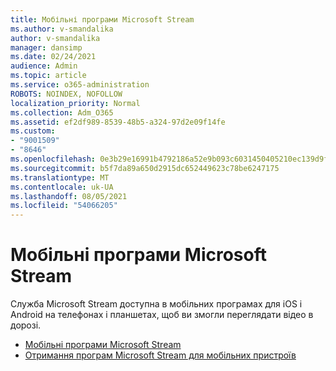 ```yaml
---
title: Мобільні програми Microsoft Stream
ms.author: v-smandalika
author: v-smandalika
manager: dansimp
ms.date: 02/24/2021
audience: Admin
ms.topic: article
ms.service: o365-administration
ROBOTS: NOINDEX, NOFOLLOW
localization_priority: Normal
ms.collection: Adm_O365
ms.assetid: ef2df989-8539-48b5-a324-97d2e09f14fe
ms.custom:
- "9001509"
- "8646"
ms.openlocfilehash: 0e3b29e16991b4792186a52e9b093c6031450405210ec139d9ff7edcc706284e
ms.sourcegitcommit: b5f7da89a650d2915dc652449623c78be6247175
ms.translationtype: MT
ms.contentlocale: uk-UA
ms.lasthandoff: 08/05/2021
ms.locfileid: "54066205"
---
```

# <a name="microsoft-stream-mobile-apps"></a>Мобільні програми Microsoft Stream

Служба Microsoft Stream доступна в мобільних програмах для iOS і Android на телефонах і планшетах, щоб ви змогли переглядати відео в дорозі.

- [Мобільні програми Microsoft Stream](https://docs.microsoft.com/stream/mobile-apps-overview)
- [Отримання програм Microsoft Stream для мобільних пристроїв](https://docs.microsoft.com/stream/mobile-get-apps)
